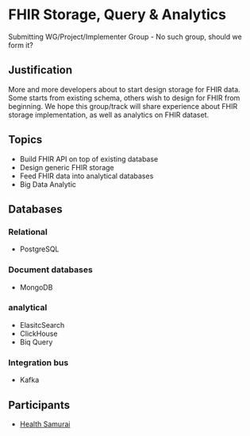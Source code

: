 # FHIR Storage, Query & Analytics

Submitting WG/Project/Implementer Group - 
No such group, should we form it?


## Justification 

More and more developers about to start design storage for FHIR data.
Some starts from existing schema, others wish to design for FHIR from beginning.
We hope this group/track will share experience about FHIR storage implementation,
as well as analytics on FHIR dataset.

## Topics

* Build FHIR API on top of existing database
* Design generic FHIR storage
* Feed FHIR data into analytical databases
* Big Data Analytic

## Databases

### Relational

* PostgreSQL

### Document databases

* MongoDB

### analytical

* ElasitcSearch
* ClickHouse
* Biq Query

### Integration bus

* Kafka


## Participants

* [Health Samurai](http://health-samur.ai)
